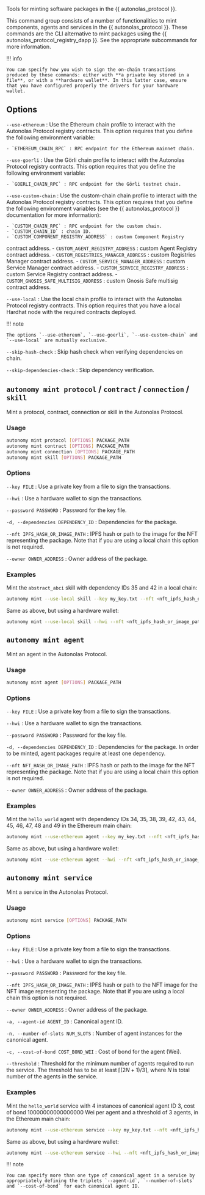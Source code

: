 Tools for minting software packages in the {{ autonolas_protocol }}.

This command group consists of a number of functionalities to mint components, agents and services in the {{ autonolas_protocol }}. These commands are the CLI alternative to mint packages using the {{ autonolas_protocol_registry_dapp }}. See the appropriate subcommands for more information.

!!! info

    You can specify how you wish to sign the on-chain transactions produced by these commands: either with **a private key stored in a file**, or with a **hardware wallet**. In this latter case, ensure that you have configured properly the drivers for your hardware wallet.

## Options

`--use-ethereum`
: Use the Ethereum chain profile to interact with the Autonolas Protocol registry contracts. This option requires that you define the following environment variable:

    - `ETHEREUM_CHAIN_RPC` : RPC endpoint for the Ethereum mainnet chain.

`--use-goerli`
: Use the Görli chain profile to interact with the Autonolas Protocol registry contracts. This option requires that you define the following environment variable:

    - `GOERLI_CHAIN_RPC` : RPC endpoint for the Görli testnet chain.

`--use-custom-chain`
: Use the custom-chain chain profile to interact with the Autonolas Protocol registry contracts. This option requires that you define the following environment variables (see the {{ autonolas_protocol }} documentation for more information):

    - `CUSTOM_CHAIN_RPC` : RPC endpoint for the custom chain.
    - `CUSTOM_CHAIN_ID` : chain ID.
    - `CUSTOM_COMPONENT_REGISTRY_ADDRESS` : custom Component Registry
 contract address.
    - `CUSTOM_AGENT_REGISTRY_ADDRESS` : custom Agent Registry contract address.
    - `CUSTOM_REGISTRIES_MANAGER_ADDRESS` : custom Registries Manager contract address.
    - `CUSTOM_SERVICE_MANAGER_ADDRESS` : custom Service Manager contract address.
    - `CUSTOM_SERVICE_REGISTRY_ADDRESS` : custom Service Registry contract address.
    - `CUSTOM_GNOSIS_SAFE_MULTISIG_ADDRESS` : custom Gnosis Safe multisig contract address.

`--use-local`
: Use the local chain profile to interact with the Autonolas Protocol registry contracts. This option requires that you have a local Hardhat node with the required contracts deployed.

!!! note

    The options `--use-ethereum`, `--use-goerli`, `--use-custom-chain` and `--use-local` are mutually exclusive.

`--skip-hash-check`
: Skip hash check when verifying dependencies on chain.

`--skip-dependencies-check`
: Skip dependency verification.

## `autonomy mint protocol` / `contract` / `connection` / `skill`

Mint a protocol, contract, connection or skill in the Autonolas Protocol.

### Usage

```bash
autonomy mint protocol [OPTIONS] PACKAGE_PATH
autonomy mint contract [OPTIONS] PACKAGE_PATH
autonomy mint connection [OPTIONS] PACKAGE_PATH
autonomy mint skill [OPTIONS] PACKAGE_PATH
```
### Options

`--key FILE`
: Use a private key from a file to sign the transactions.

`--hwi`
: Use a hardware wallet to sign the transactions.

`--password PASSWORD`
: Password for the key file.

`-d, --dependencies DEPENDENCY_ID`
: Dependencies for the package.

`--nft IPFS_HASH_OR_IMAGE_PATH`
: IPFS hash or path to the image for the NFT representing the package. Note that if you are using a local chain this option is not required.

`--owner OWNER_ADDRESS`
: Owner address of the package.

### Examples

Mint the `abstract_abci` skill with dependency IDs 35 and 42 in a local chain:

```bash
autonomy mint --use-local skill --key my_key.txt --nft <nft_ipfs_hash_or_image_path> --owner <owner_address> -d 35 -d 42 ./packages/valory/skills/abstract_abci
```

Same as above, but using a hardware wallet:

```bash
autonomy mint --use-local skill --hwi --nft <nft_ipfs_hash_or_image_path> --owner <owner_address> -d 35 -d 42 ./packages/valory/skills/abstract_abci
```

## `autonomy mint agent`

Mint an agent in the Autonolas Protocol.
### Usage

```bash
autonomy mint agent [OPTIONS] PACKAGE_PATH
```

### Options

`--key FILE`
: Use a private key from a file to sign the transactions.

`--hwi`
: Use a hardware wallet to sign the transactions.

`--password PASSWORD`
: Password for the key file.

`-d, --dependencies DEPENDENCY_ID`
: Dependencies for the package. In order to be minted, agent packages require at least one dependency.

`--nft NFT_HASH_OR_IMAGE_PATH`
: IPFS hash or path to the image for the NFT representing the package. Note that if you are using a local chain this option is not required.

`--owner OWNER_ADDRESS`
: Owner address of the package.

### Examples

Mint the `hello_world` agent with dependency IDs 34, 35, 38, 39, 42, 43, 44, 45, 46, 47, 48 and 49 in the Ethereum main chain:

```bash
autonomy mint --use-ethereum agent --key my_key.txt --nft <nft_ipfs_hash_or_image_path> --owner <owner_address> -d 34 -d 35 -d 38 -d 39 -d 42 -d 43 -d 44 -d 45 -d 46 -d 47 -d 48 -d 49 ./packages/valory/agents/hello_world
```

Same as above, but using a hardware wallet:

```bash
autonomy mint --use-ethereum agent --hwi --nft <nft_ipfs_hash_or_image_path> --owner <owner_address> -d 34 -d 35 -d 38 -d 39 -d 42 -d 43 -d 44 -d 45 -d 46 -d 47 -d 48 -d 49 ./packages/valory/agents/hello_world
```

## `autonomy mint service`

Mint a service in the Autonolas Protocol.
### Usage

```bash
autonomy mint service [OPTIONS] PACKAGE_PATH
```

### Options
  
`--key FILE`
: Use a private key from a file to sign the transactions.

`--hwi`
: Use a hardware wallet to sign the transactions.

`--password PASSWORD`
: Password for the key file.

`--nft IPFS_HASH_OR_IMAGE_PATH`
: IPFS hash or path to the NFT image for the NFT image representing the package. Note that if you are using a local chain this option is not required.

`--owner OWNER_ADDRESS`
: Owner address of the package.

`-a, --agent-id AGENT_ID`
: Canonical agent ID.

`-n, --number-of-slots NUM_SLOTS`
: Number of agent instances for the canonical agent.

`-c, --cost-of-bond COST_BOND_WEI`
: Cost of bond for the agent (Wei).

`--threshold`
: Threshold for the minimum number of agents required to run the service. The threshold has to be at least $\lceil(2N + 1) / 3\rceil$, where $N$ is total number of the agents in the service.

### Examples

Mint the `hello_world` service with 4 instances of canonical agent ID 3, cost of bond 10000000000000000 Wei per agent and a threshold of 3 agents, in the Ethereum main chain:

```bash
autonomy mint --use-ethereum service --key my_key.txt --nft <nft_ipfs_hash_or_image_path> --owner <owner_address> --agent-id 3 --number-of-slots 4 --cost-of-bond 10000000000000000 --threshold 3 ./packages/valory/services/hello_world
```

Same as above, but using a hardware wallet:

```bash
autonomy mint --use-ethereum service --hwi --nft <nft_ipfs_hash_or_image_path> --owner <owner_address> --agent-id 3 --number-of-slots 4 --cost-of-bond 10000000000000000 --threshold 3 ./packages/valory/services/hello_world
```

!!! note

    You can specify more than one type of canonical agent in a service by appropriately defining the triplets `--agent-id`, `--number-of-slots` and `--cost-of-bond` for each canonical agent ID.
